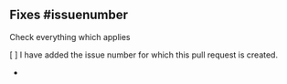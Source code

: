 Fixes #issuenumber
-

Check everything which applies

[ ] I have added the issue number for which this pull request is created.

-
